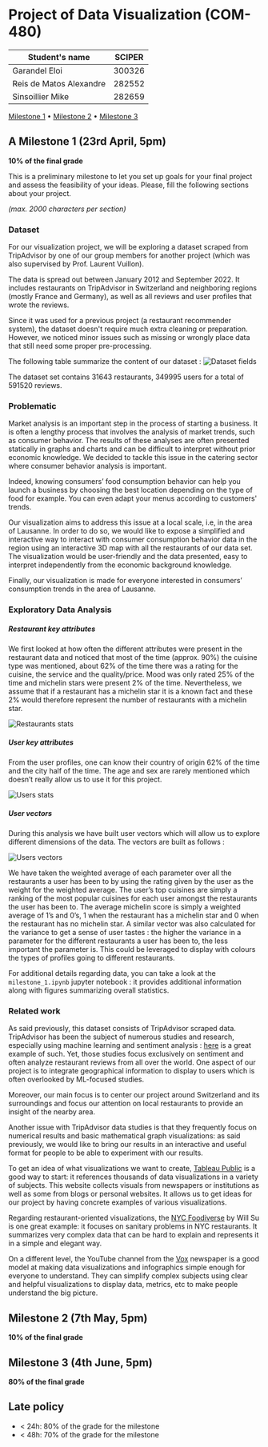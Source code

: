 # Project of Data Visualization (COM-480)

| Student's name | SCIPER |
| -------------- | ------ |
| Garandel Eloi | 300326 |
| Reis de Matos Alexandre | 282552 |
| Sinsoillier Mike | 282659 |

[Milestone 1](#milestone-1) • [Milestone 2](#milestone-2) • [Milestone 3](#milestone-3)

## <a name="milestone-1"></a>A Milestone 1 (23rd April, 5pm)

**10% of the final grade**

This is a preliminary milestone to let you set up goals for your final project and assess the feasibility of your ideas.
Please, fill the following sections about your project.

*(max. 2000 characters per section)*

### Dataset

For our visualization project, we will be exploring a dataset scraped from TripAdvisor by one of our group members for another project (which was also supervised by Prof. Laurent Vuillon). 

The data is spread out between January 2012 and September 2022. 
It includes restaurants on TripAdvisor in Switzerland and neighboring regions (mostly France and Germany), as well as all reviews and user profiles that wrote the reviews.

Since it was used for a previous project (a restaurant recommender system), the dataset doesn't require much extra cleaning or preparation. However, we noticed minor issues such as missing or wrongly place data that still need some proper pre-processing.

The following table summarize the content of our dataset :
![Dataset fields](/imgs/dataset_table.png)

The dataset set contains 31643 restaurants, 349995 users for a total of 591520 reviews.

### Problematic

Market analysis is an important step in the process of starting a business. It is often a lengthy process that involves the analysis of market trends, such as consumer behavior. The results of these analyses are often presented statically in graphs and charts and can be difficult to interpret without prior economic knowledge. We decided to tackle this issue in the catering sector where consumer behavior analysis is important. 

Indeed, knowing consumers’ food consumption behavior can help you launch a business by choosing the best location depending on the type of food for example. You can even adapt your menus according to customers' trends. 

Our visualization aims to address this issue at a local scale, i.e, in the area of Lausanne. In order to do so, we would like to expose a simplified and interactive way to interact with consumer consumption behavior data in the region using an interactive 3D map with all the restaurants of our data set. The visualization would be user-friendly and the data presented, easy to interpret independently from the economic background knowledge. 

Finally, our visualization is made for everyone interested in consumers’ consumption trends in the area of Lausanne.

### Exploratory Data Analysis

##### Restaurant key attributes
We first looked at how often the different attributes were present in the restaurant data and noticed that most of the time (approx. 90%) the cuisine type was mentioned, about 62% of the time there was a rating for the cuisine, the service and the quality/price. Mood was only rated 25% of the time and michelin stars were present 2% of the time. Nevertheless, we assume that if a restaurant has a michelin star it is a known fact and these 2% would therefore represent the number of restaurants with a michelin star.

![Restaurants stats](/imgs/restaurants_stats.png)

##### User key attributes
From the user profiles, one can know their country of origin 62% of the time and the city half of the time. The age and sex are rarely mentioned which doesn’t really allow us to use it for this project.

![Users stats](/imgs/users_stats.png)

##### User vectors
During this analysis we have built user vectors which will allow us to explore different dimensions of the data. The vectors are built as follows : 

![Users vectors](/imgs/user_vector_diagram.png)

We have taken the weighted average of each parameter over all the restaurants a user has been to by using the rating given by the user as the weight for the weighted average. The user’s top cuisines are simply a ranking of the most popular cuisines for each user amongst the restaurants the user has been to. The average michelin score is simply a weighted average of 1’s and 0’s, 1 when the restaurant has a michelin star and 0 when the restaurant has no michelin star. 
A similar vector was also calculated for the variance to get a sense of user tastes : the higher the variance in a parameter for the different restaurants a user has been to, the less important the parameter is. This could be leveraged to display with colours the types of profiles going to different restaurants.

For additional details regarding data, you can take a look at the `milestone_1.ipynb` jupyter notebook : it provides additional information along with figures summarizing overall statistics.

### Related work
As said previously, this dataset consists of TripAdvisor scraped data. TripAdvisor has been the subject of numerous studies and research, especially using machine learning and sentiment analysis : [here](https://deepnote.com/@abid/Trip-Advisor-Data-AnalysisML-f6060b39-d76c-4579-9648-a54bc8b5ffb5) is a great example of such. Yet, those studies focus exclusively on sentiment and often analyze restaurant reviews from all over the world. One aspect of our project is to integrate geographical information to display to users which is often overlooked by ML-focused studies.
 
Moreover, our main focus is to center our project around Switzerland and its surroundings and focus our attention on local restaurants to provide an insight of the nearby area. 

Another issue with TripAdvisor data studies is that they frequently focus on numerical results and basic mathematical graph visualizations: as said previously, we would like to bring our results in an interactive and useful format for people to be able to experiment with our results.
 
To get an idea of what visualizations we want to create, [Tableau Public](https://public.tableau.com/app/discover) is a good way to start: it references thousands of data visualizations in a variety of subjects. This website collects visuals from newspapers or institutions as well as some from blogs or personal websites.  It allows us to get ideas for our project by having concrete examples of various visualizations.

Regarding restaurant-oriented visualizations, the [NYC Foodiverse](http://nycfoodiverse.com/) by Will Su is one great example: it focuses on sanitary problems in NYC restaurants. It summarizes very complex data that can be hard to explain and represents it in a simple and elegant way.
  
On a different level, the YouTube channel from the [Vox](https://www.youtube.com/@Vox) newspaper is a good model at making data visualizations and infographics simple enough for everyone to understand. They can simplify complex subjects using clear and helpful visualizations to display data, metrics, etc to make people understand the big picture.

## Milestone 2 (7th May, 5pm)

**10% of the final grade**


## Milestone 3 (4th June, 5pm)

**80% of the final grade**


## Late policy

- < 24h: 80% of the grade for the milestone
- < 48h: 70% of the grade for the milestone


